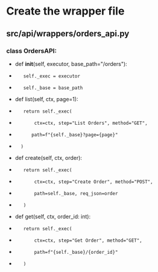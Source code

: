 # Create the wrapper file

## src/api/wrappers/orders_api.py

###  class OrdersAPI:
-    def __init__(self, executor, base_path="/orders"):
-        self._exec = executor
-        self._base = base_path

-    def list(self, ctx, page=1):
-        return self._exec(
-            ctx=ctx, step="List Orders", method="GET",
-           path=f"{self._base}?page={page}"
-       )

-    def create(self, ctx, order):
-        return self._exec(
-            ctx=ctx, step="Create Order", method="POST",
-            path=self._base, req_json=order
-        )

-    def get(self, ctx, order_id: int):
-        return self._exec(
-            ctx=ctx, step="Get Order", method="GET",
-            path=f"{self._base}/{order_id}"
-        )

